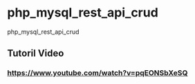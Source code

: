 # php_mysql_rest_api_crud
 php_mysql_rest_api_crud

## Tutoril Video
### https://www.youtube.com/watch?v=pqEONSbXeSQ
